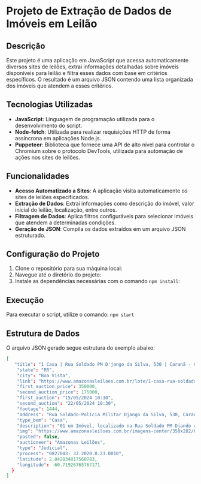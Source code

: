 # Projeto de Extração de Dados de Imóveis em Leilão

## Descrição
Este projeto é uma aplicação em JavaScript que acessa automaticamente diversos sites de leilões, extrai informações detalhadas sobre imóveis disponíveis para leilão e filtra esses dados com base em critérios específicos. 
O resultado é um arquivo JSON contendo uma lista organizada dos imóveis que atendem a esses critérios.

## Tecnologias Utilizadas
- **JavaScript**: Linguagem de programação utilizada para o desenvolvimento do script.
- **Node-fetch**: Utilizada para realizar requisições HTTP de forma assíncrona em aplicações Node.js.
- **Puppeteer**: Biblioteca que fornece uma API de alto nível para controlar o Chromium sobre o protocolo DevTools, utilizada para automação de ações nos sites de leilões.

## Funcionalidades
- **Acesso Automatizado a Sites**: A aplicação visita automaticamente os sites de leilões especificados.
- **Extração de Dados**: Extrai informações como descrição do imóvel, valor inicial do leilão, localização, entre outros.
- **Filtragem de Dados**: Aplica filtros configuráveis para selecionar imóveis que atendem a determinadas condições.
- **Geração de JSON**: Compila os dados extraídos em um arquivo JSON estruturado.

## Configuração do Projeto
1. Clone o repositório para sua máquina local:
2. Navegue até o diretório do projeto:
3. Instale as dependências necessárias com o comando ```npm install```:

## Execução
Para executar o script, utilize o comando: ```npm start```

## Estrutura de Dados
O arquivo JSON gerado segue estrutura do exemplo abaixo:
```json
[
   "title": "1 Casa | Rua Soldado PM D'jango da Silva, 530 | Caranã - Caranã - Boa Vista/RR",
    "state": "RR",
    "city": "Boa Vista",
    "link": "https://www.amazonasleiloes.com.br/lote/1-casa-rua-soldado-pm-django-da-silva-530-carana/2621/",
    "first_auction_price": 350000,
    "second_auction_price": 175000,
    "first_auction": "15/05/2024 10:30",
    "second_auction": "22/05/2024 10:30",
    "footage": 1444,
    "address": "Rua Soldado-Polícia Militar Django da Silva, 530, Caranã, Boa Vista, RR",
    "type_bem": "Casa",
    "description": "01 um Imóvel, localizado na Rua Soldado PM Djando da Silva, nº 530, bairro Caran, Cidade de Boa Vista, Estado de Roraima, com as seguintes características Casa de Alvenaria, coberta com Telhas de Amianto, tipo Brasilit, com sala de estar, sala de jantar, cozinha e três quartos, sendo todos suítes, ainda uma pequena área em piso grosso. Toda murada, muro sem reboco com um porto em forro. Localizada em Rua asfaltada, sem meio fios, passando em frente, energia elétrica, água e esgoto sanitário, construída em um terreno irregular. Com metragem de 1.444,00m², sem habitase.",
    "img": "https://www.amazonasleiloes.com.br/imagens-center/350x282/6c4bff79-3047-4176-83c4-868ce493a238.png",
    "posted": false,
    "auctioneer": "Amazonas Leilões",
    "type": "Judicial",
    "process": "0827043- 32.2020.8.23.0010",
    "latitude": 2.842034817560783,
    "longitude": -60.71926765767171
  }
]
